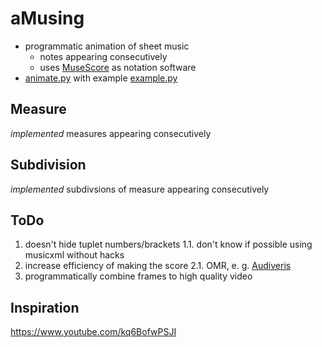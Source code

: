 # aMusing
- programmatic animation of sheet music
  - notes appearing consecutively
  - uses [MuseScore](https://musescore.org/) as notation software
- [animate.py](https://github.com/leftgoes/aMusing/blob/main/animate.py) with example [example.py](https://github.com/leftgoes/aMusing/blob/main/example/example.py)

## Measure
*implemented* measures appearing consecutively

## Subdivision
*implemented* subdivsions of measure appearing consecutively

## ToDo
1. doesn't hide tuplet numbers/brackets
1.1. don't know if possible using musicxml without hacks
2. increase efficiency of making the score
2.1. OMR, e. g. [Audiveris](https://github.com/Audiveris)
3. programmatically combine frames to high quality video

## Inspiration
https://www.youtube.com/kq6BofwPSJI
